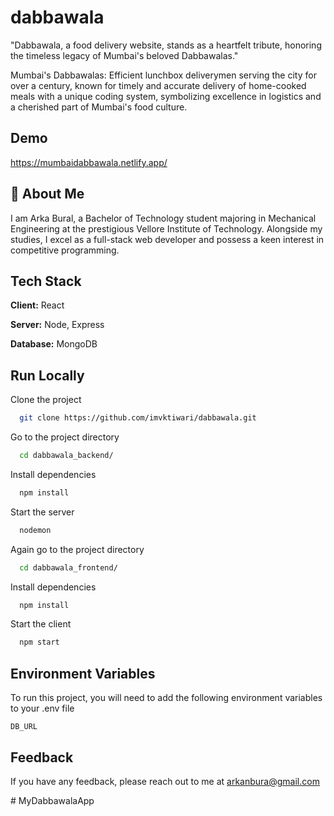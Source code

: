 
# dabbawala

"Dabbawala, a food delivery website, stands as a heartfelt tribute, honoring the timeless legacy of Mumbai's beloved Dabbawalas."

Mumbai's Dabbawalas: Efficient lunchbox deliverymen serving the city for over a century, known for timely and accurate delivery of home-cooked meals with a unique coding system, symbolizing excellence in logistics and a cherished part of Mumbai's food culture.

## Demo

https://mumbaidabbawala.netlify.app/


## 🚀 About Me

I am Arka Bural, a Bachelor of Technology student majoring in Mechanical Engineering at the prestigious Vellore Institute of Technology. Alongside my studies, I excel as a full-stack web developer and possess a keen interest in competitive programming.









## Tech Stack

**Client:** React

**Server:** Node, Express

**Database:** MongoDB


## Run Locally

Clone the project

```bash
  git clone https://github.com/imvktiwari/dabbawala.git
```

Go to the project directory

```bash
  cd dabbawala_backend/
```

Install dependencies

```bash
  npm install
```

Start the server

```bash
  nodemon
```
Again go to the project directory

```bash
  cd dabbawala_frontend/
```

Install dependencies

```bash
  npm install
```

Start the client

```bash
  npm start
```

## Environment Variables

To run this project, you will need to add the following environment variables to your .env file

`DB_URL`






## Feedback

If you have any feedback, please reach out to me at arkanbura@gmail.com

#   M y D a b b a w a l a A p p 
 
 

